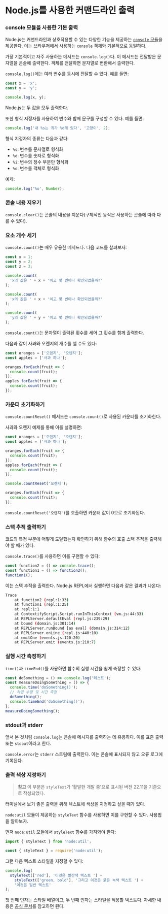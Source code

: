 # Node.js를 사용한 커맨드라인 출력 

### console 모듈을 사용한 기본 출력

Node.js는 커맨드라인과 상호작용할 수 있는 다양한 기능을 제공하는 [`console` 모듈](https://nodejs.org/docs/latest-v22.x/api/console.html)을 제공한다. 이는 브라우저에서 사용하는 `console` 객체와 기본적으로 동일하다.

가장 기본적이고 자주 사용하는 메서드는 `console.log()`다. 이 메서드는 전달받은 문자열을 콘솔에 출력한다. 객체를 전달하면 문자열로 변환해서 출력한다.

`console.log()`에는 여러 변수를 동시에 전달할 수 있다. 예를 들면:

```js
const x = 'x';
const y = 'y';

console.log(x, y);
```

Node.js는 두 값을 모두 출력한다.

또한 형식 지정자를 사용하여 변수와 함께 문구를 구성할 수 있다. 예를 들면:

```js
console.log('내 %s는 귀가 %d개 있다', '고양이', 2);
```

형식 지정자의 종류는 다음과 같다:
- `%s`: 변수를 문자열로 형식화
- `%d`: 변수를 숫자로 형식화
- `%i`: 변수의 정수 부분만 형식화
- `%o`: 변수를 객체로 형식화

예제:
```js
console.log('%o', Number);
```

### 콘솔 내용 지우기

`console.clear()`는 콘솔의 내용을 지운다(구체적인 동작은 사용하는 콘솔에 따라 다를 수 있다).

### 요소 개수 세기

`console.count()`는 매우 유용한 메서드다. 다음 코드를 살펴보자:

```js
const x = 1;
const y = 2;
const z = 3;

console.count(
  'x의 값은 ' + x + '이고 몇 번이나 확인되었을까?'
);

console.count(
  'x의 값은 ' + x + '이고 몇 번이나 확인되었을까?'
);

console.count(
  'y의 값은 ' + y + '이고 몇 번이나 확인되었을까?'
);
```

`console.count()`는 문자열이 출력된 횟수를 세어 그 횟수를 함께 출력한다.

다음과 같이 사과와 오렌지의 개수를 셀 수도 있다:

```js
const oranges = ['오렌지', '오렌지'];
const apples = ['사과 하나'];

oranges.forEach(fruit => {
  console.count(fruit);
});
apples.forEach(fruit => {
  console.count(fruit);
});
```

### 카운터 초기화하기

`console.countReset()` 메서드는 `console.count()`로 사용된 카운터를 초기화한다.

사과와 오렌지 예제를 통해 이를 설명하면:

```js
const oranges = ['오렌지', '오렌지'];
const apples = ['사과 하나'];

oranges.forEach(fruit => {
  console.count(fruit);
});
apples.forEach(fruit => {
  console.count(fruit);
});

console.countReset('오렌지');

oranges.forEach(fruit => {
  console.count(fruit);
});
```

`console.countReset('오렌지')`를 호출하면 카운터 값이 0으로 초기화된다.

### 스택 추적 출력하기

코드의 특정 부분에 어떻게 도달했는지 확인하기 위해 함수의 호출 스택 추적을 출력해야 할 때가 있다.

`console.trace()`를 사용하면 이를 구현할 수 있다:

```js
const function2 = () => console.trace();
const function1 = () => function2();
function1();
```

이는 스택 추적을 출력한다. Node.js REPL에서 실행하면 다음과 같은 결과가 나온다:

```bash
Trace
    at function2 (repl:1:33)
    at function1 (repl:1:25)
    at repl:1:1
    at ContextifyScript.Script.runInThisContext (vm.js:44:33)
    at REPLServer.defaultEval (repl.js:239:29)
    at bound (domain.js:301:14)
    at REPLServer.runBound [as eval] (domain.js:314:12)
    at REPLServer.onLine (repl.js:440:10)
    at emitOne (events.js:120:20)
    at REPLServer.emit (events.js:210:7)
```

### 실행 시간 측정하기

`time()`과 `timeEnd()`를 사용하면 함수의 실행 시간을 쉽게 측정할 수 있다:

```js
const doSomething = () => console.log('테스트');
const measureDoingSomething = () => {
  console.time('doSomething()');
  // 작업 수행 및 시간 측정
  doSomething();
  console.timeEnd('doSomething()');
};
measureDoingSomething();
```

### stdout과 stderr

앞서 본 것처럼 `console.log`는 콘솔에 메시지를 출력하는 데 유용하다. 이를 표준 출력 또는 `stdout`이라고 한다.

`console.error`는 `stderr` 스트림에 출력한다. 이는 콘솔에 표시되지 않고 오류 로그에 기록된다.

### 출력 색상 지정하기

> **참고**
> 이 부분은 `styleText`가 '활발한 개발 중'으로 표시된 버전 22.11을 기준으로 작성되었다.

터미널에서 보기 좋은 출력을 위해 텍스트에 색상을 지정하고 싶을 때가 있다.

`node:util` 모듈이 제공하는 `styleText` 함수를 사용하면 이를 구현할 수 있다. 사용법을 알아보자.

먼저 `node:util` 모듈에서 `styleText` 함수를 가져와야 한다:

```js
import { styleText } from 'node:util';
```

```js
const { styleText } = require('node:util');
```

그런 다음 텍스트 스타일을 지정할 수 있다:

```js
console.log(
  styleText(['red'], '이것은 빨간색 텍스트 ') +
    styleText(['green, bold'], '그리고 이것은 굵은 녹색 텍스트 ') +
    '이것은 일반 텍스트'
);
```

첫 번째 인자는 스타일 배열이고, 두 번째 인자는 스타일을 적용할 텍스트다. 자세한 내용은 [공식 문서](https://nodejs.org/docs/latest-v22.x/api/util.html#utilstyletextformat-text-options)를 참고하면 된다.